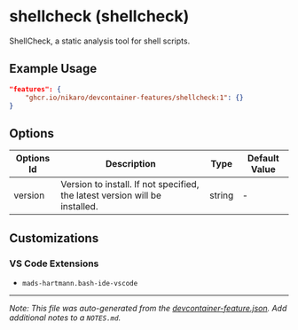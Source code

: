 
# shellcheck (shellcheck)

ShellCheck, a static analysis tool for shell scripts.

## Example Usage

```json
"features": {
    "ghcr.io/nikaro/devcontainer-features/shellcheck:1": {}
}
```

## Options

| Options Id | Description | Type | Default Value |
|-----|-----|-----|-----|
| version | Version to install. If not specified, the latest version will be installed. | string | - |

## Customizations

### VS Code Extensions

- `mads-hartmann.bash-ide-vscode`



---

_Note: This file was auto-generated from the [devcontainer-feature.json](https://github.com/nikaro/devcontainer-features/blob/main/src/shellcheck/devcontainer-feature.json).  Add additional notes to a `NOTES.md`._
